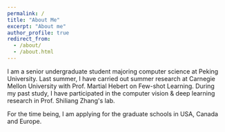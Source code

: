 ```yaml
---
permalink: /
title: "About Me"
excerpt: "About me"
author_profile: true
redirect_from: 
  - /about/
  - /about.html
---
```


I am a senior undergraduate student majoring computer science at Peking University. Last summer, I have carried out summer research at Carnegie Mellon University with Prof. Martial Hebert on Few-shot Learning. During my past study, I have participated in the computer vision & deep learning research in Prof. Shiliang Zhang's lab.

For the time being, I am applying for the graduate schools in USA, Canada and Europe.
